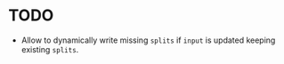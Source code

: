 # TODO

- Allow to dynamically write missing `splits` if `input` is updated keeping existing `splits`.

